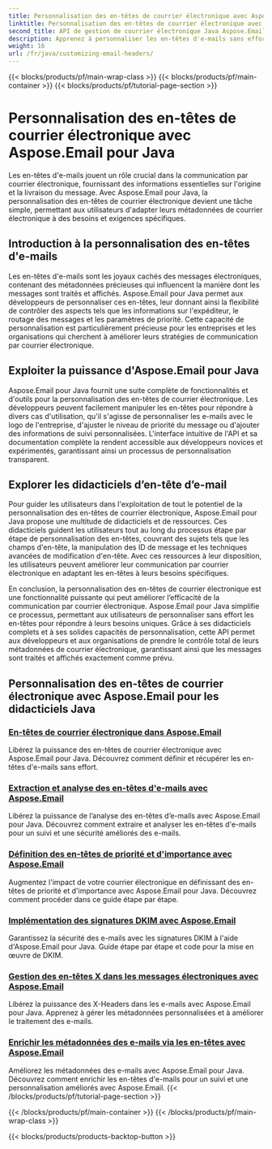```yaml
---
title: Personnalisation des en-têtes de courrier électronique avec Aspose.Email pour Java
linktitle: Personnalisation des en-têtes de courrier électronique avec Aspose.Email pour Java
second_title: API de gestion de courrier électronique Java Aspose.Email
description: Apprenez à personnaliser les en-têtes d'e-mails sans effort avec Aspose.Email pour Java. Plongez dans des didacticiels et exploitez la puissance de la personnalisation des en-têtes d’e-mails.
weight: 16
url: /fr/java/customizing-email-headers/
---
```


{{< blocks/products/pf/main-wrap-class >}}
{{< blocks/products/pf/main-container >}}
{{< blocks/products/pf/tutorial-page-section >}}

# Personnalisation des en-têtes de courrier électronique avec Aspose.Email pour Java


Les en-têtes d'e-mails jouent un rôle crucial dans la communication par courrier électronique, fournissant des informations essentielles sur l'origine et la livraison du message. Avec Aspose.Email pour Java, la personnalisation des en-têtes de courrier électronique devient une tâche simple, permettant aux utilisateurs d'adapter leurs métadonnées de courrier électronique à des besoins et exigences spécifiques.

## Introduction à la personnalisation des en-têtes d'e-mails

Les en-têtes d'e-mails sont les joyaux cachés des messages électroniques, contenant des métadonnées précieuses qui influencent la manière dont les messages sont traités et affichés. Aspose.Email pour Java permet aux développeurs de personnaliser ces en-têtes, leur donnant ainsi la flexibilité de contrôler des aspects tels que les informations sur l'expéditeur, le routage des messages et les paramètres de priorité. Cette capacité de personnalisation est particulièrement précieuse pour les entreprises et les organisations qui cherchent à améliorer leurs stratégies de communication par courrier électronique.

## Exploiter la puissance d'Aspose.Email pour Java

Aspose.Email pour Java fournit une suite complète de fonctionnalités et d'outils pour la personnalisation des en-têtes de courrier électronique. Les développeurs peuvent facilement manipuler les en-têtes pour répondre à divers cas d'utilisation, qu'il s'agisse de personnaliser les e-mails avec le logo de l'entreprise, d'ajuster le niveau de priorité du message ou d'ajouter des informations de suivi personnalisées. L'interface intuitive de l'API et sa documentation complète la rendent accessible aux développeurs novices et expérimentés, garantissant ainsi un processus de personnalisation transparent.

## Explorer les didacticiels d’en-tête d’e-mail

Pour guider les utilisateurs dans l'exploitation de tout le potentiel de la personnalisation des en-têtes de courrier électronique, Aspose.Email pour Java propose une multitude de didacticiels et de ressources. Ces didacticiels guident les utilisateurs tout au long du processus étape par étape de personnalisation des en-têtes, couvrant des sujets tels que les champs d'en-tête, la manipulation des ID de message et les techniques avancées de modification d'en-tête. Avec ces ressources à leur disposition, les utilisateurs peuvent améliorer leur communication par courrier électronique en adaptant les en-têtes à leurs besoins spécifiques.

En conclusion, la personnalisation des en-têtes de courrier électronique est une fonctionnalité puissante qui peut améliorer l’efficacité de la communication par courrier électronique. Aspose.Email pour Java simplifie ce processus, permettant aux utilisateurs de personnaliser sans effort les en-têtes pour répondre à leurs besoins uniques. Grâce à ses didacticiels complets et à ses solides capacités de personnalisation, cette API permet aux développeurs et aux organisations de prendre le contrôle total de leurs métadonnées de courrier électronique, garantissant ainsi que les messages sont traités et affichés exactement comme prévu.

## Personnalisation des en-têtes de courrier électronique avec Aspose.Email pour les didacticiels Java
### [En-têtes de courrier électronique dans Aspose.Email](./email-headers/)
Libérez la puissance des en-têtes de courrier électronique avec Aspose.Email pour Java. Découvrez comment définir et récupérer les en-têtes d'e-mails sans effort.
### [Extraction et analyse des en-têtes d'e-mails avec Aspose.Email](./extracting-and-analyzing-email-headers/)
Libérez la puissance de l’analyse des en-têtes d’e-mails avec Aspose.Email pour Java. Découvrez comment extraire et analyser les en-têtes d'e-mails pour un suivi et une sécurité améliorés des e-mails.
### [Définition des en-têtes de priorité et d'importance avec Aspose.Email](./setting-priority-and-importance-headers/)
Augmentez l'impact de votre courrier électronique en définissant des en-têtes de priorité et d'importance avec Aspose.Email pour Java. Découvrez comment procéder dans ce guide étape par étape.
### [Implémentation des signatures DKIM avec Aspose.Email](./dkim-signatures-implementation/)
Garantissez la sécurité des e-mails avec les signatures DKIM à l'aide d'Aspose.Email pour Java. Guide étape par étape et code pour la mise en œuvre de DKIM.
### [Gestion des en-têtes X dans les messages électroniques avec Aspose.Email](./managing-x-headers-in-email-messages/)
Libérez la puissance des X-Headers dans les e-mails avec Aspose.Email pour Java. Apprenez à gérer les métadonnées personnalisées et à améliorer le traitement des e-mails.
### [Enrichir les métadonnées des e-mails via les en-têtes avec Aspose.Email](./enriching-email-metadata-through-headers/)
Améliorez les métadonnées des e-mails avec Aspose.Email pour Java. Découvrez comment enrichir les en-têtes d'e-mails pour un suivi et une personnalisation améliorés avec Aspose.Email.
{{< /blocks/products/pf/tutorial-page-section >}}

{{< /blocks/products/pf/main-container >}}
{{< /blocks/products/pf/main-wrap-class >}}

{{< blocks/products/products-backtop-button >}}
